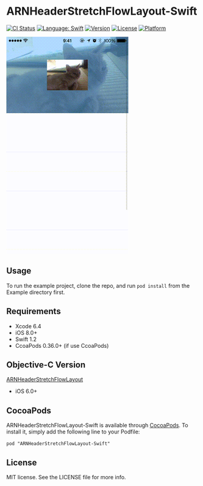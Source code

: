 # ARNHeaderStretchFlowLayout-Swift

[![CI Status](http://img.shields.io/travis/xxxAIRINxxx/ARNHeaderStretchFlowLayout-Swift.svg?style=flat)](https://travis-ci.org/xxxAIRINxxx/ARNHeaderStretchFlowLayout-Swift)
[![Language: Swift](https://img.shields.io/badge/lang-Swift-yellow.svg?style=flat)](https://developer.apple.com/swift/)
[![Version](https://img.shields.io/cocoapods/v/ARNHeaderStretchFlowLayout-Swift.svg?style=flat)](http://cocoadocs.org/docsets/ARNHeaderStretchFlowLayout-Swift)
[![License](https://img.shields.io/cocoapods/l/ARNHeaderStretchFlowLayout-Swift.svg?style=flat)](http://cocoadocs.org/docsets/ARNHeaderStretchFlowLayout-Swift)
[![Platform](https://img.shields.io/cocoapods/p/ARNHeaderStretchFlowLayout-Swift.svg?style=flat)](http://cocoadocs.org/docsets/ARNHeaderStretchFlowLayout-Swift)

![capture](capture.gif "capture")

## Usage

To run the example project, clone the repo, and run `pod install` from the Example directory first.


## Requirements

* Xcode 6.4
* iOS 8.0+
* Swift 1.2
* CcoaPods 0.36.0+ (if use CcoaPods)


## Objective-C Version

[ARNHeaderStretchFlowLayout](https://github.com/xxxAIRINxxx/ARNHeaderStretchFlowLayout)

* iOS 6.0+


## CocoaPods

ARNHeaderStretchFlowLayout-Swift is available through [CocoaPods](http://cocoapods.org). To install
it, simply add the following line to your Podfile:

    pod "ARNHeaderStretchFlowLayout-Swift"


## License

MIT license. See the LICENSE file for more info.
